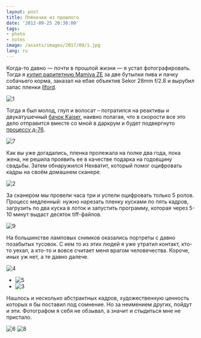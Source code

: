 ```yaml
---
layout: post
title: Плёночки из прошлого
date: '2012-09-25 20:38:00'
tags:
- photo
- notes
image: /assets/images/2017/09/1.jpg
lang: ru
---
```


Когда-то давно — почти в прошлой жизни — я устал фотографировать. Тогда я [купил раритетную Mamiya ZE](http://shouldgo.ru/the-eternal-seduction-of-autumn/ "The eternal seduction of Autumn") за две бутылки пива и пачку собачьего корма, заказал на ебае объектив Sekor 28mm f/2.8 и вырубил запас пленки [Ilford](http://www.ilfordphoto.com/products/producttype.asp?n=3&t=Black+%26+White+Films).

![1](/assets/images/2017/09/1.jpg)

Тогда я был молод, глуп и волосат – потратился на реактивы и двукатушечный [бачок Kaiser](http://www.amazon.de/Kaiser-4296-Entwicklungsdose-Standard-650/dp/B0015KI0JC), наивно полагая, что в скорости все это дело отправится вместе со мной в даркрум и будет подвергнуто [процессу д-76](http://bigpicture.ru/?p=172374).

![7](/assets/images/2017/09/7.jpg)

Как вы уже догадались, пленка пролежала на полке два года, пока жена, не решила проявить ее в качестве подарка на годовщину свадьбы. Затем обнаружился Нехватит, который помог оцифровать кадры на своём домашнем сканере.

![2](/assets/images/2017/09/2.jpg)

За сканером мы провели часа три и успели оцифровать только 5 ролов. Процесс медленный: нужно нарезать пленку кусками по пять кадров, загрузить по два куска в лоток и запустить программу, которая через 5-10 минут выдаст десяток tiff-файлов.

![9](/assets/images/2017/09/9.jpg)

На большинстве ламповых снимков оказались портреты с давно позабытых тусовок. С кем то из этих людей я уже утратил контакт, кто-то уехал, а кто-то и вовсе считает меня врагом человечества. Короче, иных уж нет, а те давно далече.

![4](/assets/images/2017/09/4.jpg)
- ![5](/assets/images/2017/09/5.jpg)
- ![3](/assets/images/2017/09/3.jpg)

Нашлось и несколько абстрактных кадров, художественную ценность которых я бы поставил под сомнение. Но за неимением других, пойдут и эти. Фотографом я себя не обзывал, а значит и стыдиться мне не пристало.

![6](/assets/images/2017/09/6.jpg)
![8](/assets/images/2017/09/8.jpg)

